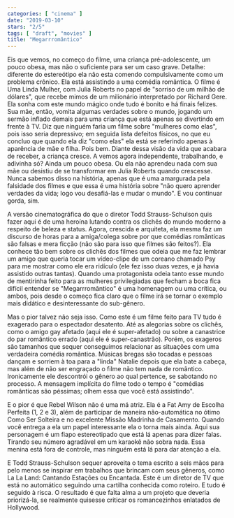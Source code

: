 ```yaml
---
categories: [ "cinema" ]
date: "2019-03-10"
stars: "2/5"
tags: [ "draft", "movies" ]
title: "Megarrromântico"
---
```

Eis que vemos, no começo do filme, uma criança pré-adolescente,
um pouco obesa, mas não o suficiente para ser um caso grave. Detalhe:
diferente do estereótipo ela não esta comendo compulsivamente como
um problema crônico. Ela está assistindo a uma comédia romântica. O
filme é Uma Linda Mulher, com Julia Roberts no papel de "sorriso de um
milhão de dólares", que recebe mimos de um milionário interpretado por
Richard Gere. Ela sonha com este mundo mágico onde tudo é bonito e há
finais felizes. Sua mãe, então, vomita algumas verdades sobre o mundo,
jogando um sermão inflado demais para uma criança que está apenas
se divertindo em frente à TV. Diz que ninguém faria um filme sobre
"mulheres como elas", pois isso seria depressivo; em seguida lista
defeitos físicos, no que eu concluo que quando ela diz "como elas"
ela está se referindo apenas à aparência de mãe e filha. Pois
bem. Diante dessa visão da vida que acabara de receber, a criança
cresce. A vemos agora independente, trabalhando, e adivinha só? Ainda
um pouco obesa. Ou ela não aprendeu nada com sua mãe ou desistiu de
se transformar em Julia Roberts quando crescesse. Nunca sabemos disso
na história, apenas que é uma amargurada pela falsidade dos filmes e
que essa é uma história sobre "não quero aprender verdades da vida;
logo vou desafiá-las e mudar o mundo". E vou continuar gorda, sim.

A versão cinematográfica do que o diretor Todd Strauss-Schulson quis
fazer aqui é de uma heroína lutando contra os clichês do mundo moderno
a respeito de beleza e status. Agora, crescida e arquiteta, ela mesma
faz um discurso de horas para a amiga/colega sobre por que comédias
românticas são falsas e mera ficção (não são para isso que filmes
são feitos?). Ela conhece tão bem sobre os clichês dos filmes que
odeia que me faz lembrar um amigo que queria tocar um vídeo-clipe de um
coreano chamado Psy para me mostrar como ele era ridículo (ele fez isso
duas vezes, e já havia assistido outras tantas). Quando uma protagonista
odeia tanto esse mundo de mentirinha feito para as mulheres privilegiadas
que fecham a boca fica difícil entender se "Megarrromântico" é uma
homenagem ou uma crítica, ou ambos, pois desde o começo fica claro
que o filme irá se tornar o exemplo mais didático e desinteressante
do sub-gênero.

Mas o pior talvez não seja isso. Como este é um filme feito
para TV tudo é exagerado para o espectador desatento. Até as
alegorias sobre os clichês, como o amigo gay afetado (aqui ele é
super-afetado) ou sobre a canastrice do par romântico errado (aqui
ele é super-canastrão). Porém, os exageros são tamanhos que sequer
conseguimos relacionar as situações com uma verdadeira comédia
romântica. Músicas bregas são tocadas e pessoas dançam e sorriem à
toa para a "linda" Natalie depois que ela bate a cabeça, mas além de
não ser engraçado o filme não tem nada de romântico. Ironicamente
ele descontrói o gênero ao qual pertence, se sabotando no processo. A
mensagem implícita do filme todo o tempo é "comédias românticas são
péssimas; olhem essa que você está assistindo".

E o pior é que Rebel Wilson não é uma má atriz. Ela é a Fat
Amy de Escolha Perfeita (1, 2 e 3), além de participar de maneira
não-automática no ótimo Como Ser Solteira e no excelente Missão
Madrinha de Casamento. Quando você entrega a ela um papel interessante
ela o torna mais ainda. Aqui sua personagem é um fiapo estereotipado
que está lá apenas para dizer falas. Tirando seu número agradável
em um karaokê não sobra nada. Essa menina está fora de controle,
mas ninguém está lá para dar atenção a ela.

E Todd Strauss-Schulson sequer aproveita o tema escrito a seis mãos
para pelo menos se inspirar em trabalhos que brincam com seus gêneros,
como La La Land: Cantando Estações ou Encantada. Este é um diretor
de TV que está no automático seguindo uma cartilha conhecida como
roteiro. E tudo é seguido à risca. O resultado é que falta alma a
um projeto que deveria priorizá-la, se realmente quisesse criticar os
romancezinhos enlatados de Hollywood.
